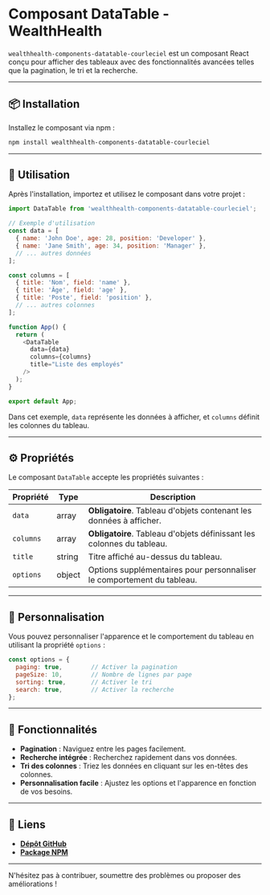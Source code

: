 
# Composant DataTable - WealthHealth

`wealthhealth-components-datatable-courleciel` est un composant React conçu pour afficher des tableaux avec des fonctionnalités avancées telles que la pagination, le tri et la recherche.

---

## 📦 Installation

Installez le composant via npm :

```bash
npm install wealthhealth-components-datatable-courleciel
```

---

## 🚀 Utilisation

Après l'installation, importez et utilisez le composant dans votre projet :

```javascript
import DataTable from 'wealthhealth-components-datatable-courleciel';

// Exemple d'utilisation
const data = [
  { name: 'John Doe', age: 28, position: 'Developer' },
  { name: 'Jane Smith', age: 34, position: 'Manager' },
  // ... autres données
];

const columns = [
  { title: 'Nom', field: 'name' },
  { title: 'Âge', field: 'age' },
  { title: 'Poste', field: 'position' },
  // ... autres colonnes
];

function App() {
  return (
    <DataTable
      data={data}
      columns={columns}
      title="Liste des employés"
    />
  );
}

export default App;
```

Dans cet exemple, `data` représente les données à afficher, et `columns` définit les colonnes du tableau.

---

## ⚙️ Propriétés

Le composant `DataTable` accepte les propriétés suivantes :

| Propriété | Type   | Description                                                                 |
|-----------|--------|-----------------------------------------------------------------------------|
| `data`    | array  | **Obligatoire**. Tableau d'objets contenant les données à afficher.         |
| `columns` | array  | **Obligatoire**. Tableau d'objets définissant les colonnes du tableau.      |
| `title`   | string | Titre affiché au-dessus du tableau.                                         |
| `options` | object | Options supplémentaires pour personnaliser le comportement du tableau.      |

---

## 🎨 Personnalisation

Vous pouvez personnaliser l'apparence et le comportement du tableau en utilisant la propriété `options` :

```javascript
const options = {
  paging: true,        // Activer la pagination
  pageSize: 10,        // Nombre de lignes par page
  sorting: true,       // Activer le tri
  search: true,        // Activer la recherche
};
```

---

## 🌟 Fonctionnalités

- **Pagination** : Naviguez entre les pages facilement.
- **Recherche intégrée** : Recherchez rapidement dans vos données.
- **Tri des colonnes** : Triez les données en cliquant sur les en-têtes des colonnes.
- **Personnalisation facile** : Ajustez les options et l'apparence en fonction de vos besoins.

---

## 🔗 Liens

- **[Dépôt GitHub](https://github.com/Courleciel/wealthhealth-components_DataTable)**
- **[Package NPM](https://www.npmjs.com/package/@courleciel/datatable)**

---

N'hésitez pas à contribuer, soumettre des problèmes ou proposer des améliorations !
